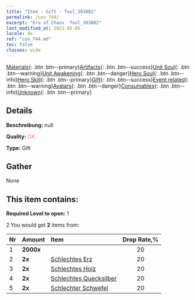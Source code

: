```yaml
---
title: "Item - Gift - Tool_303002"
permalink: /con_744/
excerpt: "Era of Chaos  Tool_303002"
last_modified_at: 2021-05-05
locale: de
ref: "con_744.md"
toc: false
classes: wide
---
```

 [Materials](/ItemsDE/){: .btn .btn--primary}[Artifacts](/ItemsDE/Artifacts/){: .btn .btn--success}[Unit Soul](/ItemsDE/UnitSoul/){: .btn .btn--warning}[Unit Awakening](/ItemsDE/UnitAwakening/){: .btn .btn--danger}[Hero Soul](/ItemsDE/HeroSoul/){: .btn .btn--info}[Hero Skill](/ItemsDE/HeroSkill/){: .btn .btn--primary}[Gift](/ItemsDE/Gift/){: .btn .btn--success}[Event related](/ItemsDE/Events/){: .btn .btn--warning}[Avatars](/ItemsDE/Avatars/){: .btn .btn--danger}[Consumables](/ItemsDE/Consumables/){: .btn .btn--info}[Unknown](/ItemsDE/Unknown/){: .btn .btn--primary}

## Details
 **Beschreibung:** null

 **Quality:** <span style="color: #DA70D6">OK</span>

 **Type:** Gift

## Gather

  None

## This item contains:

 **Required Level to open:** 1

 2 You would get **2** items  from:

  | Nr | Amount |     Item    | Drop Rate,% |
  |:---|:-------|:------------|:---------:|
  | 1 |  **2000x** | <i class="fas fa-coins"/> | 20 | 
  | 2 |  **2x** | [Schlechtes Erz](/ItemsDE/mat_1/) | 20 | 
  | 3 |  **2x** | [Schlechtes Holz](/ItemsDE/mat_1/) | 20 | 
  | 4 |  **2x** | [Schlechtes Quecksilber](/ItemsDE/mat_2/) | 20 | 
  | 5 |  **2x** | [Schlechter Schwefel](/ItemsDE/mat_3/) | 20 | 
